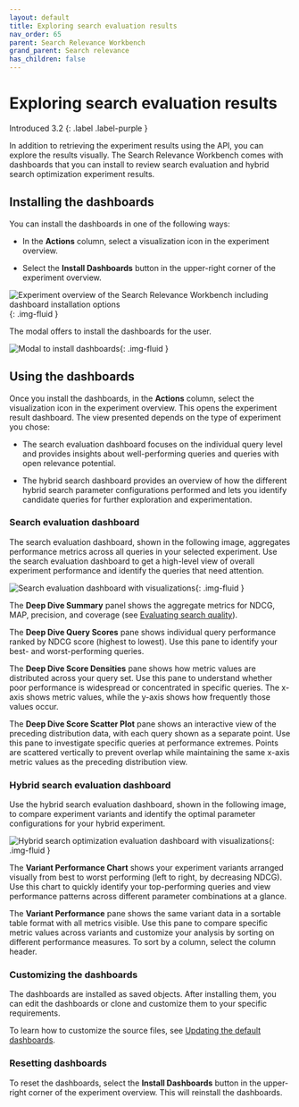 ```yaml
---
layout: default
title: Exploring search evaluation results
nav_order: 65
parent: Search Relevance Workbench
grand_parent: Search relevance
has_children: false
---
```


# Exploring search evaluation results
Introduced 3.2
{: .label .label-purple }

In addition to retrieving the experiment results using the API, you can explore the results visually. The Search Relevance Workbench comes with dashboards that you can install to review search evaluation and hybrid search optimization experiment results.

## Installing the dashboards

You can install the dashboards in one of the following ways:

* In the **Actions** column, select a visualization icon in the experiment overview.

* Select the **Install Dashboards** button in the upper-right corner of the experiment overview.

<img src="{{site.url}}{{site.baseurl}}/images/search-relevance-workbench/experiment_overview_dashboard_installation_options.png" alt="Experiment overview of the Search Relevance Workbench including dashboard installation options"/>{: .img-fluid }

The modal offers to install the dashboards for the user.

<img src="{{site.url}}{{site.baseurl}}/images/search-relevance-workbench/install_dashboards_modal.png" alt="Modal to install dashboards"/>{: .img-fluid }

## Using the dashboards

Once you install the dashboards, in the **Actions** column, select the visualization icon in the experiment overview. This opens the experiment result dashboard. The view presented depends on the type of experiment you chose:

* The search evaluation dashboard focuses on the individual query level and provides insights about well-performing queries and queries with open relevance potential.

* The hybrid search dashboard provides an overview of how the different hybrid search parameter configurations performed and lets you identify candidate queries for further exploration and experimentation.

### Search evaluation dashboard

The search evaluation dashboard, shown in the following image, aggregates performance metrics across all queries in your selected experiment. Use the search evaluation dashboard to get a high-level view of overall experiment performance and identify the queries that need attention.

<img src="{{site.url}}{{site.baseurl}}/images/search-relevance-workbench/search_evaulation_dashboard.png" alt="Search evaluation dashboard with visualizations"/>{: .img-fluid }

The **Deep Dive Summary** panel shows the aggregate metrics for NDCG, MAP, precision, and coverage (see [Evaluating search quality]({{site.url}}{{site.baseurl}}/search-plugins/search-relevance/search-configurations/)).

The **Deep Dive Query Scores** pane shows individual query performance ranked by NDCG score (highest to lowest). Use this pane to identify your best- and worst-performing queries.

The **Deep Dive Score Densities** pane shows how metric values are distributed across your query set. Use this pane to understand whether poor performance is widespread or concentrated in specific queries. The x-axis shows metric values, while the y-axis shows how frequently those values occur.

The **Deep Dive Score Scatter Plot** pane shows an interactive view of the preceding distribution data, with each query shown as a separate point. Use this pane to investigate specific queries at performance extremes. Points are scattered vertically to prevent overlap while maintaining the same x-axis metric values as the preceding distribution view.

### Hybrid search evaluation dashboard

Use the hybrid search evaluation dashboard, shown in the following image, to compare experiment variants and identify the optimal parameter configurations for your hybrid experiment.

<img src="{{site.url}}{{site.baseurl}}/images/search-relevance-workbench/hybrid_search_optimizer_dashboard.png" alt="Hybrid search optimization evaluation dashboard with visualizations"/>{: .img-fluid }

The **Variant Performance Chart** shows your experiment variants arranged visually from best to worst performing (left to right, by decreasing NDCG). Use this chart to quickly identify your top-performing queries and view performance patterns across different parameter combinations at a glance.

The **Variant Performance** pane shows the same variant data in a sortable table format with all metrics visible. Use this pane to compare specific metric values across variants and customize your analysis by sorting on different performance measures. To sort by a column, select the column header.


### Customizing the dashboards

The dashboards are installed as saved objects. After installing them, you can edit the dashboards or clone and customize them to your specific requirements.

To learn how to customize the source files, see [Updating the default dashboards](https://github.com/opensearch-project/dashboards-search-relevance/blob/main/DEVELOPER_GUIDE.md#updating-default-dashboards).

### Resetting dashboards

To reset the dashboards, select the **Install Dashboards** button in the upper-right corner of the experiment overview. This will reinstall the dashboards.




